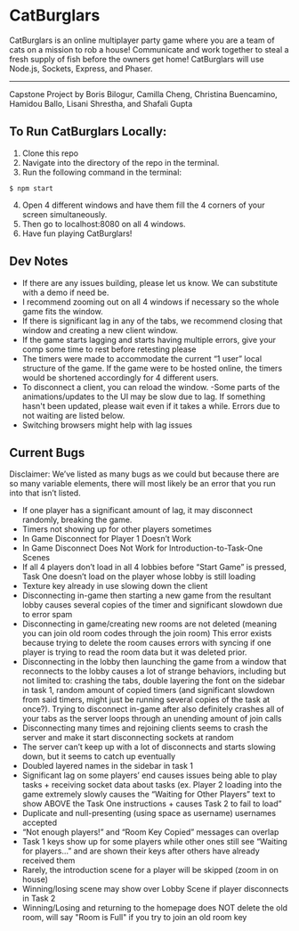 # CatBurglars

CatBurglars is an online multiplayer party game where you are a team of cats on a mission to rob a house! Communicate and work together to steal a fresh supply of fish before the owners get home! CatBurglars will use Node.js, Sockets, Express, and Phaser.

---

Capstone Project by Boris Bilogur, Camilla Cheng, Christina Buencamino, Hamidou Ballo, Lisani Shrestha, and Shafali Gupta

## To Run CatBurglars Locally:

1. Clone this repo
2. Navigate into the directory of the repo in the terminal.
3. Run the following command in the terminal:

```
$ npm start
```

4. Open 4 different windows and have them fill the 4 corners of your screen simultaneously.
5. Then go to localhost:8080 on all 4 windows.
6. Have fun playing CatBurglars!

## Dev Notes

- If there are any issues building, please let us know. We can substitute with a demo if need be.
- I recommend zooming out on all 4 windows if necessary so the whole game fits the window.
- If there is significant lag in any of the tabs, we recommend closing that window and creating a new client window.
- If the game starts lagging and starts having multiple errors, give your comp some time to rest before retesting please
- The timers were made to accommodate the current “1 user” local structure of the game. If the game were to be hosted online, the timers would be shortened accordingly for 4 different users.
- To disconnect a client, you can reload the window.
-Some parts of the animations/updates to the UI may be slow due to lag. If something hasn't been updated, please wait even if it takes a while. Errors due to not waiting are listed below.
- Switching browsers might help with lag issues

## Current Bugs

Disclaimer: We’ve listed as many bugs as we could but because there are so many variable elements, there will most likely be an error that you run into that isn’t listed.

- If one player has a significant amount of lag, it may disconnect randomly, breaking the game.
- Timers not showing up for other players sometimes
- In Game Disconnect for Player 1 Doesn’t Work
- In Game Disconnect Does Not Work for Introduction-to-Task-One Scenes
- If all 4 players don’t load in all 4 lobbies before “Start Game” is pressed, Task One doesn’t load on the player whose lobby is still loading
- Texture key already in use slowing down the client
- Disconnecting in-game then starting a new game from the resultant lobby causes several copies of the timer and significant slowdown due to error spam
- Disconnecting in game/creating new rooms are not deleted (meaning you can join old room codes through the join room) This error exists because trying to delete the room causes errors with syncing if one player is trying to read the room data but it was deleted prior.
- Disconnecting in the lobby then launching the game from a window that reconnects to the lobby causes a lot of strange behaviors, including but not limited to: crashing the tabs, double layering the font on the sidebar in task 1, random amount of copied timers (and significant slowdown from said timers, might just be running several copies of the task at once?). Trying to disconnect in-game after also definitely crashes all of your tabs as the server loops through an unending amount of join calls
- Disconnecting many times and rejoining clients seems to crash the server and make it start disconnecting sockets at random
- The server can’t keep up with a lot of disconnects and starts slowing down, but it seems to catch up eventually
- Doubled layered names in the sidebar in task 1
- Significant lag on some players’ end causes issues being able to play tasks + receiving socket data about tasks (ex. Player 2 loading into the game extremely slowly causes the “Waiting for Other Players” text to show ABOVE the Task One instructions + causes Task 2 to fail to load”
- Duplicate and null-presenting (using space as username) usernames accepted
- “Not enough players!” and “Room Key Copied” messages can overlap
- Task 1 keys show up for some players while other ones still see “Waiting for players…” and are shown their keys after others have already received them
- Rarely, the introduction scene for a player will be skipped (zoom in on house)
- Winning/losing scene may show over Lobby Scene if player disconnects in Task 2
- Winning/Losing and returning to the homepage does NOT delete the old room, will say "Room is Full" if you try to join an old room key
